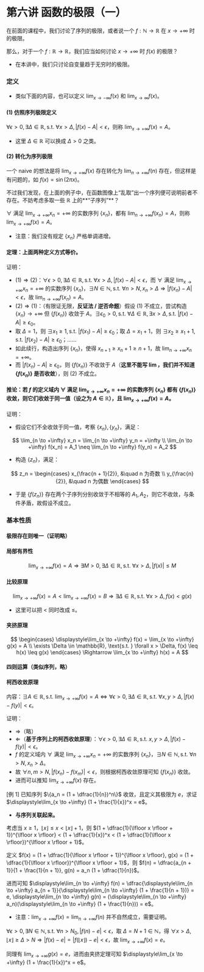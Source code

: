 # 第六讲 函数的极限（一）

在前面的课程中，我们讨论了序列的极限，或者说一个 $f : \mathbb{N} \to \mathbb{R}$ 在 $x \to +\infty$ 时的极限。

那么，对于一个 $f : \mathbb{R} \to \mathbb{R}$，我们应当如何讨论 $x \to +\infty$ 时 $f(x)$ 的极限？

- 在本讲中，我们只讨论自变量趋于无穷时的极限。

### 定义

- 类似下面的内容，也可以定义 $\displaystyle\lim_{x \to -\infty} f(x)$ 和 $\displaystyle\lim_{x \to \infty} f(x)$。

#### (1) 仿照序列极限定义

$\forall \epsilon > 0, \exists \Delta \in \mathbb{R}, \text{s.t. } \forall x > \Delta, |f(x) - A| < \epsilon$，则称 $\displaystyle\lim_{x \to +\infty} f(x) = A$。

- 这里 $\Delta \in \mathbb{R}$ 可以换成 $\Delta > 0$ 之类。

#### (2) 转化为序列极限

一个 naive 的想法是将 $\displaystyle\lim_{x \to +\infty} f(x)$ 存在转化为 $\displaystyle\lim_{n \to +\infty} f(n)$ 存在，但这样是有问题的，如 $f(x) = \sin (2 \pi x)$。

不过我们发现，在上面的例子中，在函数图像上“乱取”出一个序列便可说明前者不存在。不妨考虑多取一些 $\mathbb{R}$ 上的**“子序列”**？

$\forall$ 满足 $\displaystyle\lim_{x \to +\infty} x_n = +\infty$ 的实数序列 $\{x_n\}$，都有 $\displaystyle\lim_{n \to +\infty} f(x_n) = A$，则称 $\displaystyle\lim_{x \to +\infty} f(x) = A$。

- 注意：我们没有规定 $\{x_n\}$ 严格单调递增。

#### 定理：上面两种定义方式等价。

证明：

- $(1) \Rightarrow (2)$：$\forall \epsilon > 0, \exists \Delta \in \mathbb{R}, \text{s.t. } \forall x > \Delta, |f(x) - A| < \epsilon$，而 $\forall$ 满足 $\displaystyle\lim_{x \to +\infty} x_n = +\infty$ 的实数序列 $\{x_n\}$，$\exists N \in \mathbb{N}, \text{s.t. } \forall n > N, x_n > \Delta \Rightarrow |f(x_n) - A| < \epsilon$，故 $\displaystyle\lim_{n \to +\infty} f(x_n) = A$。
- $(2) \Rightarrow (1)$：（有限证无限，**反证法 / 逆否命题**）假设 (1) 不成立，尝试构造 $\{x_n\} \to +\infty$ 但 $\{f(x_n)\}$ 收敛于 $A$。$\exists \epsilon_0 > 0, \text{s.t. } \forall \Delta \in \mathbb{R}, \exists x > \Delta, \text{s.t. } |f(x) - A| \geq \epsilon_0$。
- 取 $\Delta = 1$，则 $\exists x_1 \geq 1, \text{s.t. } |f(x_1) - A| \geq \epsilon_0$；取 $\Delta = x_1 + 1$，则 $\exists x_2 \geq x_1 + 1, \text{s.t. } |f(x_2) - A| \geq \epsilon_0$；……
- 如此续行，构造出序列 $\{x_n\}$，使得 $x_{n + 1} \geq x_n + 1 \geq n + 1$，故 $\displaystyle\lim_{n \to +\infty} x_n = +\infty$。
- 而 $|f(x_n) - A| \geq \epsilon_0$，则 $\{f(x_n)\}$ 不收敛于 $A$（**这里不能写 $\lim$，我们并不知道 $\{f(x_n)\}$ 是否收敛**），则 (2) 不成立。

#### 推论：若 $f$ 的定义域内 $\forall$ 满足 $\displaystyle\lim_{x \to +\infty} x_n = +\infty$ 的实数序列 $\{x_n\}$ 都有 $\{f(x_n)\}$ 收敛，则它们收敛于同一值（设之为 $A \in \mathbb{R}$），且 $\displaystyle\lim_{x \to +\infty} f(x) = A$。

证明：

- 假设它们不全收敛于同一值，考察 $\{x_n\}, \{y_n\}$，满足：

$$
\lim_{n \to +\infty} x_n = \lim_{n \to +\infty} y_n = +\infty \\
\lim_{n \to +\infty} f(x_n) = A_1 \neq \lim_{n \to +\infty} f(y_n) = A_2
$$

- 构造 $\{z_n\}$，满足：

$$
z_n = \begin{cases} x_{\frac{n + 1}{2}}, &\quad n 为奇数 \\ y_{\frac{n}{2}}, &\quad n 为偶数 \end{cases}
$$

- 于是 $\{f(z_n)\}$ 存在两个子序列分别收敛于不相等的 $A_1, A_2$，则它不收敛，与条件矛盾，故假设不成立。

### 基本性质

#### 极限存在则唯一（证明略）

#### 局部有界性

$$
\lim_{x \to +\infty} f(x) = A \Rightarrow \exists M > 0, \exists \Delta \in \mathbb{R}, \text{s.t. } \forall x > \Delta, |f(x)| \leq M
$$

#### 比较原理

$$
\lim_{x \to +\infty} f(x) = A < \lim_{x \to +\infty} f(x) = B \Rightarrow \exists \Delta \in \mathbb{R}, \text{s.t. } \forall x > \Delta, f(x) < g(x)
$$

- 这里可以把 $<$ 同时改成 $\leq$。

#### 夹挤原理

$$
\begin{cases}
\displaystyle\lim_{x \to +\infty} f(x) = \lim_{x \to +\infty} g(x) = A \\
\exists \Delta \in \mathbb{R}, \text{s.t. } \forall x > \Delta, f(x) \leq h(x) \leq g(x)
\end{cases}
\Rightarrow \lim_{x \to +\infty} h(x) = A
$$

#### 四则运算（类似序列，略）

#### 柯西收敛原理

内容：$\exists A \in \mathbb{R}, \text{s.t. } \displaystyle\lim_{x \to +\infty} f(x) = A \Leftrightarrow \forall \epsilon > 0, \exists \Delta \in \mathbb{R}, \text{s.t. } \forall x, y > \Delta, |f(x) - f(y)| < \epsilon$。

证明：

- $\Rightarrow$（略）
- $\Leftarrow$（**基于序列上的柯西收敛原理**）：$\forall \epsilon > 0, \exists \Delta \in \mathbb{R}, \text{s.t. } x, y > \Delta, |f(x) - f(y)| < \epsilon$。
- $f$ 的定义域内 $\forall$ 满足 $\displaystyle\lim_{x \to +\infty} x_n = +\infty$ 的实数序列 $\{x_n\}$，$\exists N \in \mathbb{N}, \text{s.t. } \forall n > N, x_n > \Delta$。
- 故 $\forall n, m > N, |f(x_n) - f(x_m)| < \epsilon$，则根据柯西收敛原理可知 $\{f(x_n)\}$ 收敛。
- 进而可以推知 $\displaystyle\lim_{x \to +\infty} f(x)$ 存在。

[例 1] 已知序列 $\{a_n = (1 + \dfrac{1}{n})^n\}$ 收敛，且定义其极限为 $e$，求证 $\displaystyle\lim_{x \to +\infty} (1 + \frac{1}{x})^x = e$。

- **与序列关联起来。**

考虑当 $x \geq 1$，$\lfloor x \rfloor \leq x < \lfloor x \rfloor + 1$，则 $(1 + \dfrac{1}{\lfloor x \rfloor + 1})^{\lfloor x \rfloor} < (1 + \dfrac{1}{x})^x < (1 + \dfrac{1}{\lfloor x \rfloor})^{\lfloor x \rfloor + 1}$。

定义 $f(x) = (1 + \dfrac{1}{\lfloor x \rfloor + 1})^{\lfloor x \rfloor}, g(x) = (1 + \dfrac{1}{\lfloor x \rfloor})^{\lfloor x \rfloor + 1}$，则 $f(n) = \dfrac{a_{n + 1}}{1 + \frac{1}{n + 1}}, g(n) = a_n (1 + \dfrac{1}{n})$。

进而可知 $\displaystyle\lim_{n \to +\infty} f(n) = \dfrac{\displaystyle\lim_{n \to +\infty} a_{n + 1}}{\displaystyle\lim_{n \to +\infty} (1 + \frac{1}{n + 1})} = e, \displaystyle\lim_{n \to +\infty} g(n) = (\displaystyle\lim_{n \to +\infty} a_n)(\displaystyle\lim_{n \to +\infty} (1 + \frac{1}{n})) = e$。

- 注意：$\displaystyle\lim_{x \to +\infty} f(x) = \lim_{n \to +\infty} f(n)$ 并不自然成立，需要证明。

$\forall \epsilon > 0, \exists N \in \mathbb{N}, \text{s.t. } \forall n > N_0, |f(n) - e| < \epsilon$，取 $\Delta = N + 1 \in \mathbb{N}$，得 $\forall x > \Delta, \lfloor x \rfloor \geq \Delta > N \Rightarrow|f(x) - e| = |f(\lfloor x \rfloor) - e| < \epsilon$，故 $\displaystyle\lim_{x \to +\infty} f(x) = e$。

同理有 $\displaystyle\lim_{x \to +\infty} g(x) = e$，进而由夹挤定理可知 $\displaystyle\lim_{x \to +\infty} (1 + \frac{1}{x})^x = e$。